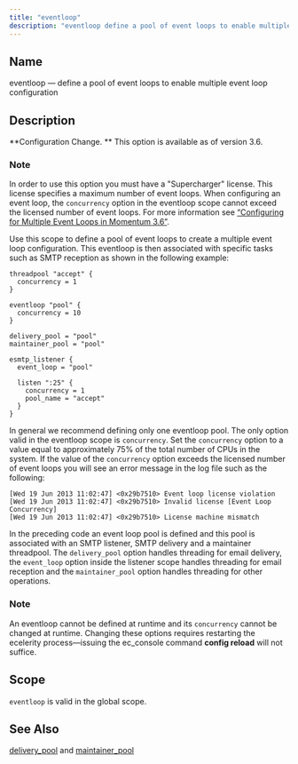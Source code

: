 ```yaml
---
title: "eventloop"
description: "eventloop define a pool of event loops to enable multiple event loop configuration Configuration Change This option is available as of version 3 6 In order to use this option you must have a Supercharger license This license specifies a maximum number of event loops When configuring an event loop..."
---
```


<a name="conf.ref.eventloop"></a> 
## Name

eventloop — define a pool of event loops to enable multiple event loop configuration

<a name="idp9512720"></a> 
## Description

**Configuration Change. ** This option is available as of version 3.6.

### Note

In order to use this option you must have a "Supercharger" license. This license specifies a maximum number of event loops. When configuring an event loop, the `concurrency` option in the eventloop scope cannot exceed the licensed number of event loops. For more information see [“Configuring for Multiple Event Loops in Momentum 3.6”](/momentum/3/3-reference/conf-multi-core).

Use this scope to define a pool of event loops to create a multiple event loop configuration. This eventloop is then associated with specific tasks such as SMTP reception as shown in the following example:

```
threadpool "accept" {
  concurrency = 1
}

eventloop "pool" {
  concurrency = 10
}

delivery_pool = "pool"
maintainer_pool = "pool"

esmtp_listener {
  event_loop = "pool"

  listen ":25" {
    concurrency = 1
    pool_name = "accept"
  }
}
```

In general we recommend defining only one eventloop pool. The only option valid in the eventloop scope is `concurrency`. Set the `concurrency` option to a value equal to approximately 75% of the total number of CPUs in the system. If the value of the `concurrency` option exceeds the licensed number of event loops you will see an error message in the log file such as the following:

```
[Wed 19 Jun 2013 11:02:47] <0x29b7510> Event loop license violation
[Wed 19 Jun 2013 11:02:47] <0x29b7510> Invalid license [Event Loop
Concurrency]
[Wed 19 Jun 2013 11:02:47] <0x29b7510> License machine mismatch
```

In the preceding code an event loop pool is defined and this pool is associated with an SMTP listener, SMTP delivery and a maintainer threadpool. The `delivery_pool` option handles threading for email delivery, the `event_loop` option inside the listener scope handles threading for email reception and the `maintainer_pool` option handles threading for other operations.

### Note

An eventloop cannot be defined at runtime and its `concurrency` cannot be changed at runtime. Changing these options requires restarting the ecelerity process—issuing the ec_console command **config reload**        will not suffice.

<a name="idp9525328"></a> 
## Scope

`eventloop` is valid in the global scope.

<a name="idp9526976"></a> 
## See Also

[delivery_pool](/momentum/3/3-reference/conf-ref-delivery-pool) and [maintainer_pool](/momentum/3/3-reference/conf-ref-maintainer-pool)